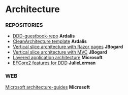 # Architecture

### REPOSITORIES

* [DDD-guestbook-repo](https://github.com/ardalis/ddd-guestbook) **Ardalis**
* [CleanArchitecture template](https://github.com/ardalis/CleanArchitecture) **Ardalis**
* [Vertical slice architecture with Razor pages](https://github.com/jbogard/ContosoUniversityDotNetCore-Pages) **JBogard**
* [Vertical slice architecture with MVC](https://github.com/jbogard/ContosoUniversityDotNetCore) **JBogard**
* [Layered application architecture](https://github.com/dotnet-architecture/eShopOnWeb) **Microsoft**
* [EFCore2 features for DDD](https://github.com/julielerman/EFCore2DDD/tree/AdvancedPatterns) **JulieLerman**

### WEB
[Microsoft architecture-guides](https://dotnet.microsoft.com/learn/dotnet/architecture-guides) **Microsoft**
